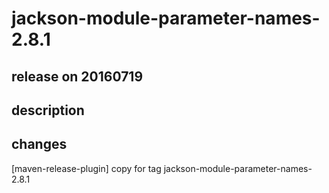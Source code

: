 # jackson-module-parameter-names-2.8.1

## release on 20160719

## description

## changes

[maven-release-plugin] copy for tag jackson-module-parameter-names-2.8.1

